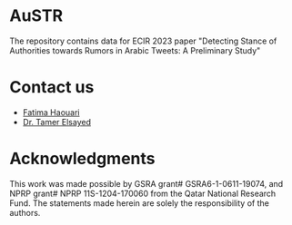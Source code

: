 # AuSTR
The repository contains data for ECIR 2023 paper "Detecting Stance of Authorities towards Rumors in Arabic Tweets: A Preliminary Study"


# Contact us
- [Fatima Haouari](mailto:200159617@qu.edu.qa)
- [Dr. Tamer Elsayed](mailto:telsayed@qu.edu.qa)

# Acknowledgments
This work was made possible by GSRA grant\# GSRA6-1-0611-19074, and NPRP grant\# NPRP 11S-1204-170060 from the Qatar National Research Fund. The statements made herein are solely the responsibility of the authors.
